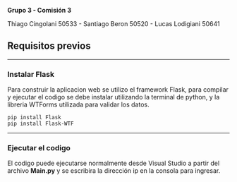 **Grupo 3 - Comisión 3**

Thiago Cingolani 50533 - Santiago Beron 50520 - Lucas Lodigiani 50641
## Requisitos previos

------------
### Instalar Flask

Para construir la aplicacion web se utilizo el framework Flask, para compilar y ejecutar el codigo se debe instalar utilizando la terminal de python, y la libreria WTForms utilizada para validar los datos.
```
pip install Flask
pip install Flask-WTF
```
------------
### Ejecutar el codigo

El codigo puede ejecutarse normalmente desde Visual Studio a partir del archivo **Main.py** y se escribira la dirección ip en la consola para ingresar.




